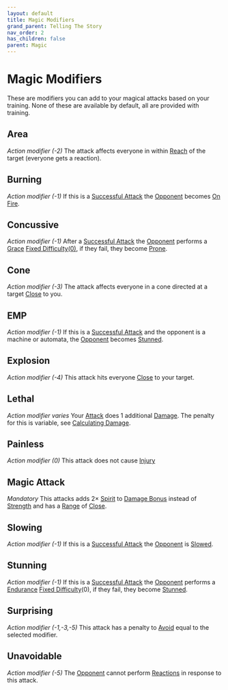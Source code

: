 ```yaml
---
layout: default
title: Magic Modifiers
grand_parent: Telling The Story
nav_order: 2
has_children: false
parent: Magic
---
```

# Magic Modifiers
These are modifiers you can add to your magical attacks based on your training. None of these are available by default, all are provided with training.

## Area
*Action modifier (-2)*
The attack affects everyone in within [Reach](Movement#Reach) of the target (everyone gets a reaction).

## Burning
*Action modifier (-1)*
If this is a [Successful Attack](Terminology#Successful%20Attack) the [Opponent](Terminology#Opponent) becomes [On Fire](Effects#On%20Fire).


## Concussive
*Action modifier (-1)*
After a [Successful Attack](Terminology#Successful%20Attack) the [Opponent](Terminology#Opponent) performs a [Grace](Agility#Grace) [Fixed Difficulty(0)](Skills#Fixed%20Difficulty), if they fail, they become [Prone](Effects#Prone).

## Cone
*Action modifier (-3)*
The attack affects everyone in a cone directed at a target [Close](Movement#Close) to you.

## EMP
*Action modifier (-1)*
If this is a [Successful Attack](Terminology#Successful%20Attack) and the opponent is a machine or automata, the [Opponent](Terminology#Opponent) becomes [Stunned](Effects#Stunned).

## Explosion
*Action modifier (-4)*
This attack hits everyone [Close](Movement#Close) to your target.

## Lethal
*Action modifier varies*
Your [Attack](Terminology#Attack) does 1 additional [Damage](Terminology#Damage). The penalty for this is variable, see [Calculating Damage](#Calculating%20Damage).

## Painless
*Action modifier (0)*
This attack does not cause [Injury](Injury)

## Magic Attack
*Mandatory*
This attacks adds $2 \times$ [Spirit](Spirit) to [Damage Bonus](Weapons#Damage%20Bonus) instead of [Strength](Strength) and has a [Range](Weapons#Range) of [Close](Movement#Close).

## Slowing
*Action modifier (-1)*
If this is a [Successful Attack](Terminology#Successful%20Attack) the [Opponent](Terminology#Opponent) is [Slowed](Effects#Slowed). 

## Stunning
*Action modifier (-1)*
If this is a [Successful Attack](Terminology#Successful%20Attack) the [Opponent](Terminology#Opponent) performs a [Endurance](Strength#Endurance) [Fixed Difficulty](Skills#Fixed%20Difficulty)(0), if they fail, they become [Stunned](Effects#Stunned). 
## Surprising
*Action modifier (-1,-3,-5)*
This attack has a penalty to [Avoid](Reacting-To-Attacks#Avoid) equal to the selected modifier.
## Unavoidable
*Action modifier (-5)*
The [Opponent](Terminology#Opponent) cannot perform [Reactions](Terminology#Reaction) in response to this attack.